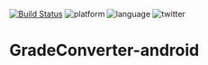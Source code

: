 [![Build Status](https://travis-ci.org/yfujiki/gradeconverter-android.svg?branch=master)](https://travis-ci.org/yfujiki/gradeconverter-android)
![platform](https://img.shields.io/badge/platform-Android-blue.svg)
![language](https://img.shields.io/badge/language-Kotlin1.3-green.svg)
![twitter](https://img.shields.io/badge/twitter-@yfujiki-blue.svg)

# GradeConverter-android
